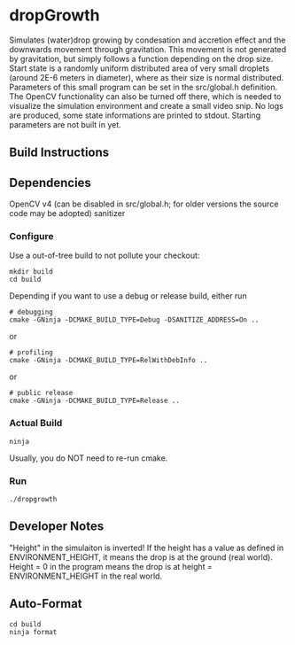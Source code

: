 # dropGrowth

Simulates (water)drop growing by condesation and accretion effect and the downwards movement through gravitation. This movement is not generated by gravitation, but simply follows a function depending on the drop size.
Start state is a randomly uniform distributed area of very small droplets (around 2E-6 meters in diameter), where as their size is normal distributed. Parameters of this small program can be set in the src/global.h definition. The OpenCV functionality can also be turned off there, which is needed to visualize the simulation environment and create a small video snip. No logs are produced, some state informations are printed to stdout. Starting parameters are not built in yet.

## Build Instructions

## Dependencies
OpenCV v4 (can be disabled in src/global.h; for older versions the source code may be adopted)
sanitizer

### Configure
Use a out-of-tree build to not pollute your checkout:
```
mkdir build
cd build
```

Depending if you want to use a debug or release build, either run

```
# debugging
cmake -GNinja -DCMAKE_BUILD_TYPE=Debug -DSANITIZE_ADDRESS=On ..
```

or

```
# profiling
cmake -GNinja -DCMAKE_BUILD_TYPE=RelWithDebInfo ..
```

or

```
# public release
cmake -GNinja -DCMAKE_BUILD_TYPE=Release ..
```

### Actual Build
```
ninja
```
Usually, you do NOT need to re-run cmake.

### Run
```
./dropgrowth
```

## Developer Notes
"Height" in the simulaiton is inverted! If the height has a value as defined in ENVIRONMENT_HEIGHT, it means the drop is at the ground (real world). Height = 0 in the program means the drop is at height = ENVIRONMENT_HEIGHT in the real world.

## Auto-Format
```
cd build
ninja format
```
